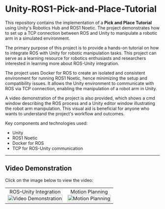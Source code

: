 # Unity-ROS1-Pick-and-Place-Tutorial

This repository contains the implementation of a **Pick and Place Tutorial** using Unity's Robotics Hub and ROS1 Noetic. The project demonstrates how to set up a TCP connection between ROS and Unity to manipulate a robotic arm in a simulated environment.

The primary purpose of this project is to provide a hands-on tutorial on how to integrate ROS with Unity for robotic manipulation tasks. This project can serve as a learning resource for robotics enthusiasts and researchers interested in learning more about ROS-Unity integration.

The project uses Docker for ROS to create an isolated and consistent environment for running ROS1 Noetic, hence minimizing the setup and compatibility issues. It allows the Unity environment to communicate with ROS via TCP connection, enabling the manipulation of a robot arm in Unity.

A video demonstration of the project is also provided, which shows a cmd window describing the ROS process and a Unity editor window illustrating the robot arm manipulation. This visual aid is beneficial for anyone who wants to understand the project's workflow and outcomes.

Key components and technologies used:
- Unity
- ROS1 Noetic
- Docker for ROS
- TCP for ROS-Unity communication

---
## Video Demonstration
Click on the image below to view the video:
<div align="center">
  <table>
    <tr>
      <td align="center">
        ROS–Unity Integration<br>
        <a href="https://www.youtube.com/watch?v=XwEW-qXYQpw">
          <img src="https://img.youtube.com/vi/XwEW-qXYQpw/0.jpg" alt="Video Demonstration" style="width:100%;">
        </a>
      </td>
      <td align="center">
        Motion Planning<br>
        <a href="https://www.youtube.com/watch?v=QzUURw5Ii8U">
          <img src="https://img.youtube.com/vi/QzUURw5Ii8U/0.jpg" alt="Motion Planning" style="width:100%;">
        </a>
      </td>
    </tr>
  </table>
</div>
